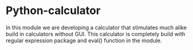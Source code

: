 # Python-calculator

In this module we are developing a calculator that stimulates much alike build in calculators without GUI.
This calculator is completely build with regular expression package and eval() function in the module.
